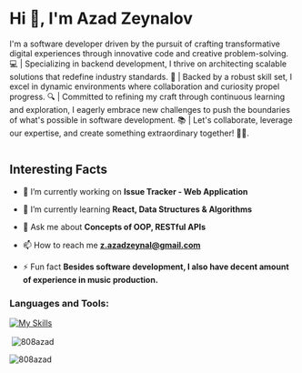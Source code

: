 
<h1>Hi 👋, I'm Azad Zeynalov</h1>
<p>I'm a software developer driven by the pursuit of crafting transformative digital experiences through innovative code and creative problem-solving. 💻 | Specializing in backend development, I thrive on architecting scalable solutions that redefine industry standards. 🚀 | Backed by a robust skill set, I excel in dynamic environments where collaboration and curiosity propel progress. 🔍 | Committed to refining my craft through continuous learning and exploration, I eagerly embrace new challenges to push the boundaries of what's possible in software development. 📚 | Let's collaborate, leverage our expertise, and create something extraordinary together! 💼✨.</p>

<p align="left"> <a href="https://twitter.com/" target="blank"><img src="https://img.shields.io/twitter/follow/?logo=twitter&style=for-the-badge" alt="" /></a> </p>

<h2>Interesting Facts</h2>

- 🔭 I’m currently working on **Issue Tracker - Web Application**

- 🌱 I’m currently learning **React, Data Structures & Algorithms**

- 💬 Ask me about **Concepts of OOP, RESTful APIs**

- 📫 How to reach me **z.azadzeynal@gmail.com**

- ⚡ Fun fact **Besides software development, I also have decent amount of experience in music production.**
<p align="left">
</p>

<h3 align="left">Languages and Tools:</h3>

 [![My Skills](https://skillicons.dev/icons?i=c,cpp,js,py,react,express,mongo,postgres,linux,git&perline=15)](https://skillicons.dev)



<p class="user">&nbsp;<img align="center" src="https://github-readme-stats.vercel.app/api?username=808azad&show_icons=true&locale=en" alt="808azad"/></p>

<p class="user1"><img style="display: block; margin: 0 auto;" align="center" src="https://github-readme-streak-stats.herokuapp.com/?user=808azad&" alt="808azad"</p>
